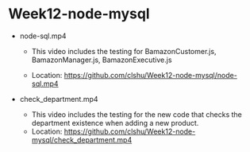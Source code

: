 # Week12-node-mysql


* node-sql.mp4
  * This video includes the testing for BamazonCustomer.js, BamazonManager.js, BamazonExecutive.js

  * Location: https://github.com/clshu/Week12-node-mysql/node-sql.mp4

* check_department.mp4
  * This video includes the testing for the new code that checks the department existence when adding a new product.
  * Location: https://github.com/clshu/Week12-node-mysql/check_department.mp4

